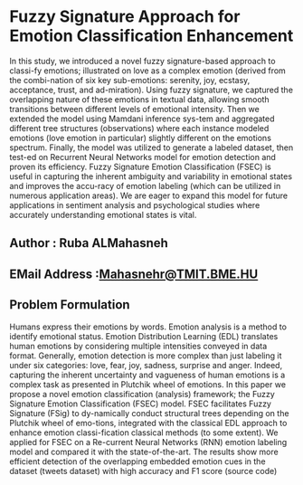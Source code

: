 # Fuzzy Signature Approach for Emotion Classification Enhancement 
In this study, we introduced a novel fuzzy signature-based approach to classi-fy emotions; illustrated on love as a complex emotion (derived from the combi-nation of six key sub-emotions: serenity, joy, ecstasy, acceptance, trust, and ad-miration). Using fuzzy signature, we captured the overlapping nature of these emotions in textual data, allowing smooth transitions between different levels of emotional intensity. Then we extended the model using Mamdani inference sys-tem and aggregated different tree structures (observations) where each instance modeled emotions (love emotion in particular) slightly different on the emotions spectrum. Finally, the model was utilized to generate a labeled dataset, then test-ed on Recurrent Neural Networks model for emotion detection and proven its efficiency. Fuzzy Signature Emotion Classification (FSEC) is useful in capturing the inherent ambiguity and variability in emotional states and improves the accu-racy of emotion labeling (which can be utilized in numerous application areas). We are eager to expand this model for future applications in sentiment analysis and psychological studies where accurately understanding emotional states is vital. 

## Author : Ruba ALMahasneh 

## EMail Address :Mahasnehr@TMIT.BME.HU


## Problem Formulation
Humans express their emotions by words. Emotion analysis is a method to identify emotional status. Emotion Distribution Learning (EDL) translates human emotions by considering multiple intensities conveyed in data format. Generally, emotion detection is more complex than just labeling it under six categories: love, fear, joy, sadness, surprise and anger. Indeed, capturing the inherent uncertainty and vagueness of human emotions is a complex task as presented in Plutchik wheel of emotions. In this paper we propose a novel emotion classification (analysis) framework; the Fuzzy Signature Emotion Classification (FSEC) model. FSEC facilitates Fuzzy Signature (FSig) to dy-namically conduct structural trees depending on the Plutchik wheel of emo-tions, integrated with the classical EDL approach to enhance emotion classi-fication classical methods  (to some extent). We applied for FSEC on a Re-current Neural Networks (RNN) emotion labeling model and compared it with the state-of-the-art. The results show more efficient detection of the overlapping embedded emotion cues in the dataset (tweets dataset) with high accuracy and F1 score (source code)
